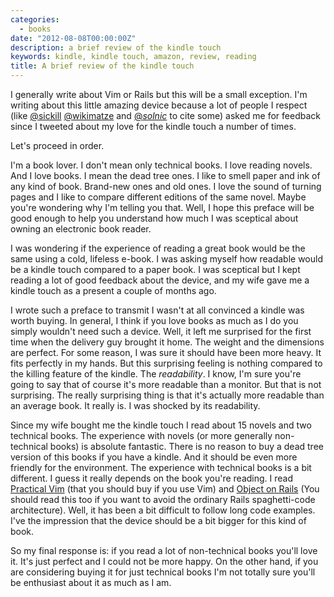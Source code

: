 ```yaml
---
categories:
  - books
date: "2012-08-08T00:00:00Z"
description: a brief review of the kindle touch
keywords: kindle, kindle touch, amazon, review, reading
title: A brief review of the kindle touch
---
```


I generally write about Vim or Rails but this will be a small exception. I'm
writing about this little amazing device because a lot of people I respect
(like [@sickill](https://twitter.com/sickill)
[@wikimatze](https://twitter.com/wikimatze) and
[@_solnic_](https://twitter.com/_solnic_) to cite some) asked me for feedback
since I tweeted about my love for the kindle touch a number of times.

Let's proceed in order.

I'm a book lover. I don't mean only technical books. I love reading novels.
And I love books. I mean the dead tree ones. I like to smell paper and ink of
any kind of book. Brand-new ones and old ones. I love the sound of turning
pages and I like to compare different editions of the same novel. Maybe you're
wondering why I'm telling you that. Well, I hope this preface will be good
enough to help you understand how much I was sceptical about owning an
electronic book reader.

I was wondering if the experience of reading a great book would be the same
using a cold, lifeless e-book. I was asking myself how readable would be a
kindle touch compared to a paper book. I was sceptical but I kept reading a
lot of good feedback about the device, and my wife gave me a kindle touch as a
present a couple of months ago.

I wrote such a preface to transmit I wasn't at all convinced a kindle was
worth buying. In general, I think if you love books as much as I do you simply
wouldn't need such a device. Well, it left me surprised for the first time
when the delivery guy brought it home. The weight and the dimensions are
perfect. For some reason, I was sure it should have been more heavy. It fits
perfectly in my hands. But this surprising feeling is nothing compared to the
killing feature of the kindle. The _readability_. I know, I'm sure you're
going to say that of course it's more readable than a monitor. But that is not
surprising. The really surprising thing is that it's actually more readable
than an average book. It really is. I was shocked by its readability.

Since my wife bought me the kindle touch I read about 15 novels and two
technical books. The experience with novels (or more generally non-technical
books) is absolute fantastic. There is no reason to buy a dead tree version of
this books if you have a kindle. And it should be even more friendly for the
environment. The experience with technical books is a bit different. I guess it
really depends on the book you're reading. I read [Practical
Vim](http://pragprog.com/book/dnvim/practical-vim) (that you should buy if you
use Vim) and [Object on Rails](http://objectsonrails.com/) (You should read this
too if you want to avoid the ordinary Rails spaghetti-code architecture). Well,
it has been a bit difficult to follow long code examples. I've the impression
that the device should be a bit bigger for this kind of book.

So my final response is: if you read a lot of non-technical books you'll love
it. It's just perfect and I could not be more happy. On the other hand, if you
are considering buying it for just technical books I'm not totally sure you'll
be enthusiast about it as much as I am.
